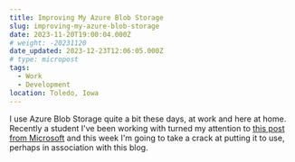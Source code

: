 ```yaml
---
title: Improving My Azure Blob Storage
slug: improving-my-azure-blob-storage
date: 2023-11-20T19:00:04.000Z
# weight: -20231120
date_updated: 2023-12-23T12:06:05.000Z
# type: micropost
tags:
  - Work
  - Development
location: Toledo, Iowa
---
```


I use Azure Blob Storage quite a bit these days, at work and here at home.  Recently a student I've been working with turned my attention to [this post from Microsoft](https://learn.microsoft.com/en-us/training/modules/blob-storage-image-upload-static-web-apps/1-introduction) and this week I'm going to take a crack at putting it to use, perhaps in association with this blog.
